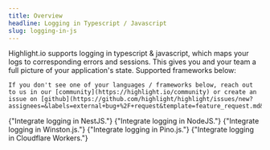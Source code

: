 ```yaml
---
title: Overview
headline: Logging in Typescript / Javascript
slug: logging-in-js
---
```


Highlight.io supports logging in typescript & javascript, which maps your logs to corresponding errors and sessions. This gives you and your team a full picture of your application's state. Supported frameworks below:

```hint
If you don't see one of your languages / frameworks below, reach out to us in our [community](https://highlight.io/community) or create an issue on [github](https://github.com/highlight/highlight/issues/new?assignees=&labels=external+bug+%2F+request&template=feature_request.md&title=).
```

<DocsCardGroup>
    <DocsCard title="NestJS" href="./nestjs.md">
        {"Integrate logging in NestJS."}
    </DocsCard>
    <DocsCard title="NodeJS" href="./nodejs.md">
        {"Integrate logging in NodeJS."}
    </DocsCard>
    <DocsCard title="Winston" href="./winston.md">
        {"Integrate logging in Winston.js."}
    </DocsCard>
    <DocsCard title="Pino" href="./pino.md">
        {"Integrate logging in Pino.js."}
    </DocsCard>
    <DocsCard title="Cloudflare" href="./cloudflare.md">
        {"Integrate logging in Cloudflare Workers."}
    </DocsCard>
</DocsCardGroup>
